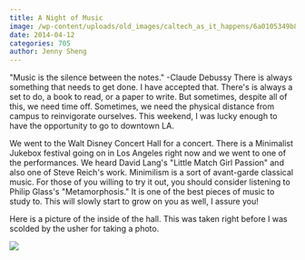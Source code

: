 ```yaml
---
title: A Night of Music
image: /wp-content/uploads/old_images/caltech_as_it_happens/6a0105349b8251970b01a73da51dfa970d.jpg
date: 2014-04-12
categories: 705
author: Jenny Sheng
---
```


"Music is the silence between the notes."
-Claude Debussy
There is always something that needs to get done. I have accepted that. There's is always a set to do, a book to read, or a paper to write. But sometimes, despite all of this, we need time off. Sometimes, we need the physical distance from campus to reinvigorate ourselves. This weekend, I was lucky enough to have the opportunity to go to downtown LA.

We went to the Walt Disney Concert Hall for a concert. There is a Minimalist Jukebox festival going on in Los Angeles right now and we went to one of the performances. We heard David Lang's "Little Match Girl Passion" and also one of Steve Reich's work. Minimilism is a sort of avant-garde classical music. For those of you willing to try it out, you should consider listening to Philip Glass's "Metamorphosis." It is one of the best pieces of music to study to. This will slowly start to grow on you as well, I assure you!

Here is a picture of the inside of the hall. This was taken right before I was scolded by the usher for taking a photo.


![](/old_images/caltech_as_it_happens/6a0105349b8251970b01a3fcea6a29970b.jpg)

